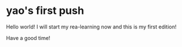 # yao's first push 
 Hello world!
 I will start my rea-learning now and this is my first edition!
 
 
 Have a good time!
